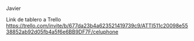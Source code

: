 Javier

Link de tablero a Trello
https://trello.com/invite/b/677da23b4a623521419739c9/ATTI511c20098e5538852ab92d05fb4a5f6e6BB9DF7F/celuphone
